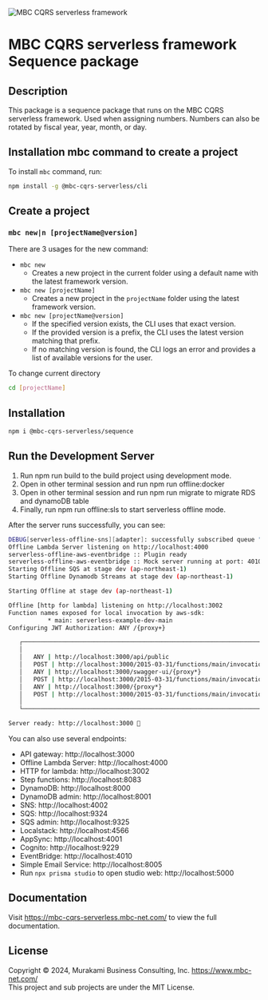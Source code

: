 ![MBC CQRS serverless framework](https://mbc-cqrs-serverless.mbc-net.com/img/mbc-cqrs-serverless.png)

# MBC CQRS serverless framework Sequence package

## Description

This package is a sequence package that runs on the MBC CQRS serverless framework.
Used when assigning numbers.
Numbers can also be rotated by fiscal year, year, month, or day.

## Installation mbc command to create a project

To install `mbc` command, run:

```bash
npm install -g @mbc-cqrs-serverless/cli
```

## Create a project

### `mbc new|n [projectName@version]`

There are 3 usages for the new command:

- `mbc new`
    - Creates a new project in the current folder using a default name with the latest framework version.
- `mbc new [projectName]`
    - Creates a new project in the `projectName` folder using the latest framework version.
- `mbc new [projectName@version]`
    - If the specified version exists, the CLI uses that exact version.
    - If the provided version is a prefix, the CLI uses the latest version matching that prefix.
    - If no matching version is found, the CLI logs an error and provides a list of available versions for the user.

To change current directory

```bash
cd [projectName]
```

## Installation

```bash
npm i @mbc-cqrs-serverless/sequence
```

## Run the Development Server
1. Run npm run build to the build project using development mode.
2. Open in other terminal session and run npm run offline:docker
3. Open in other terminal session and run npm run migrate to migrate RDS and dynamoDB table
4. Finally, run npm run offline:sls to start serverless offline mode.

After the server runs successfully, you can see:

```bash
DEBUG[serverless-offline-sns][adapter]: successfully subscribed queue "http://localhost:9324/101010101010/notification-queue" to topic: "arn:aws:sns:ap-northeast-1:101010101010:MySnsTopic"
Offline Lambda Server listening on http://localhost:4000
serverless-offline-aws-eventbridge :: Plugin ready
serverless-offline-aws-eventbridge :: Mock server running at port: 4010
Starting Offline SQS at stage dev (ap-northeast-1)
Starting Offline Dynamodb Streams at stage dev (ap-northeast-1)

Starting Offline at stage dev (ap-northeast-1)

Offline [http for lambda] listening on http://localhost:3002
Function names exposed for local invocation by aws-sdk:
           * main: serverless-example-dev-main
Configuring JWT Authorization: ANY /{proxy+}

   ┌────────────────────────────────────────────────────────────────────────┐
   │                                                                        │
   │   ANY | http://localhost:3000/api/public                               │
   │   POST | http://localhost:3000/2015-03-31/functions/main/invocations   │
   │   ANY | http://localhost:3000/swagger-ui/{proxy*}                      │
   │   POST | http://localhost:3000/2015-03-31/functions/main/invocations   │
   │   ANY | http://localhost:3000/{proxy*}                                 │
   │   POST | http://localhost:3000/2015-03-31/functions/main/invocations   │
   │                                                                        │
   └────────────────────────────────────────────────────────────────────────┘

Server ready: http://localhost:3000 🚀
```

You can also use several endpoints:

- API gateway: http://localhost:3000
- Offline Lambda Server: http://localhost:4000
- HTTP for lambda: http://localhost:3002
- Step functions: http://localhost:8083
- DynamoDB: http://localhost:8000
- DynamoDB admin: http://localhost:8001
- SNS: http://localhost:4002
- SQS: http://localhost:9324
- SQS admin: http://localhost:9325
- Localstack: http://localhost:4566
- AppSync: http://localhost:4001
- Cognito: http://localhost:9229
- EventBridge: http://localhost:4010
- Simple Email Service: http://localhost:8005
- Run `npx prisma studio` to open studio web: http://localhost:5000


## Documentation

Visit https://mbc-cqrs-serverless.mbc-net.com/ to view the full documentation.

## License

Copyright &copy; 2024, Murakami Business Consulting, Inc. https://www.mbc-net.com/  
This project and sub projects are under the MIT License.
